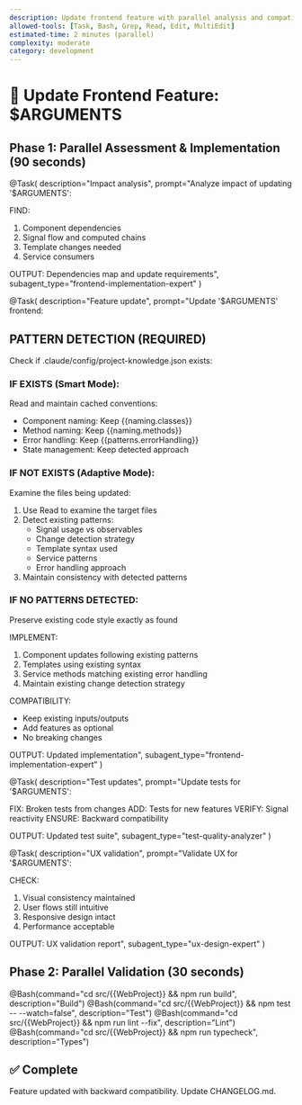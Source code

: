 ```yaml
---
description: Update frontend feature with parallel analysis and compatibility
allowed-tools: [Task, Bash, Grep, Read, Edit, MultiEdit]
estimated-time: 2 minutes (parallel)
complexity: moderate
category: development
---
```


# 🔄 Update Frontend Feature: $ARGUMENTS

## Phase 1: Parallel Assessment & Implementation (90 seconds)

@Task(
  description="Impact analysis",
  prompt="Analyze impact of updating '$ARGUMENTS':
  
  FIND:
  1. Component dependencies
  2. Signal flow and computed chains
  3. Template changes needed
  4. Service consumers
  
  OUTPUT: Dependencies map and update requirements",
  subagent_type="frontend-implementation-expert"
)

@Task(
  description="Feature update",
  prompt="Update '$ARGUMENTS' frontend:

  ## PATTERN DETECTION (REQUIRED)

  Check if .claude/config/project-knowledge.json exists:

  ### IF EXISTS (Smart Mode):
  Read and maintain cached conventions:
  - Component naming: Keep {{naming.classes}}
  - Method naming: Keep {{naming.methods}}
  - Error handling: Keep {{patterns.errorHandling}}
  - State management: Keep detected approach

  ### IF NOT EXISTS (Adaptive Mode):
  Examine the files being updated:
  1. Use Read to examine the target files
  2. Detect existing patterns:
     - Signal usage vs observables
     - Change detection strategy
     - Template syntax used
     - Service patterns
     - Error handling approach
  3. Maintain consistency with detected patterns

  ### IF NO PATTERNS DETECTED:
  Preserve existing code style exactly as found

  IMPLEMENT:
  1. Component updates following existing patterns
  2. Templates using existing syntax
  3. Service methods matching existing error handling
  4. Maintain existing change detection strategy

  COMPATIBILITY:
  - Keep existing inputs/outputs
  - Add features as optional
  - No breaking changes

  OUTPUT: Updated implementation",
  subagent_type="frontend-implementation-expert"
)

@Task(
  description="Test updates",
  prompt="Update tests for '$ARGUMENTS':
  
  FIX: Broken tests from changes
  ADD: Tests for new features
  VERIFY: Signal reactivity
  ENSURE: Backward compatibility
  
  OUTPUT: Updated test suite",
  subagent_type="test-quality-analyzer"
)

@Task(
  description="UX validation",
  prompt="Validate UX for '$ARGUMENTS':
  
  CHECK:
  1. Visual consistency maintained
  2. User flows still intuitive
  3. Responsive design intact
  4. Performance acceptable
  
  OUTPUT: UX validation report",
  subagent_type="ux-design-expert"
)

## Phase 2: Parallel Validation (30 seconds)

@Bash(command="cd src/{{WebProject}} && npm run build", description="Build")
@Bash(command="cd src/{{WebProject}} && npm test -- --watch=false", description="Test")
@Bash(command="cd src/{{WebProject}} && npm run lint --fix", description="Lint")
@Bash(command="cd src/{{WebProject}} && npm run typecheck", description="Types")

## ✅ Complete
Feature updated with backward compatibility. Update CHANGELOG.md.